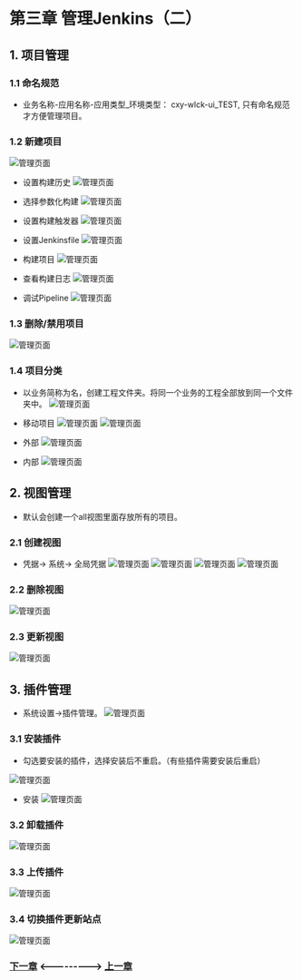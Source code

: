 # 第三章 管理Jenkins（二）
## 1. 项目管理

### 1.1 命名规范
- 业务名称-应用名称-应用类型_环境类型： cxy-wlck-ui_TEST, 只有命名规范才方便管理项目。


### 1.2 新建项目
![管理页面](static/image/04/01-create.png)

- 设置构建历史
![管理页面](static/image/04/02-buildhistory.png)

- 选择参数化构建
![管理页面](static/image/04/03-argsbuild.png)

- 设置构建触发器
![管理页面](static/image/04/04-triggerbuild.png)

- 设置Jenkinsfile
![管理页面](static/image/04/05-jenkinsfile.png)

- 构建项目
![管理页面](static/image/04/06-buildjobs.png)

- 查看构建日志
![管理页面](static/image/04/07-buildlogs.png)

- 调试Pipeline
![管理页面](static/image/04/08-debuglogs.png)

### 1.3 删除/禁用项目
![管理页面](static/image/04/09-disablejob.png)



### 1.4 项目分类
- 以业务简称为名，创建工程文件夹。将同一个业务的工程全部放到同一个文件夹中。
![管理页面](static/image/04/10-typejob.png)

- 移动项目
![管理页面](static/image/04/11-movejob.png)
![管理页面](static/image/04/11-movejob2.png)

- 外部
![管理页面](static/image/04/12-movejob.png)

- 内部
![管理页面](static/image/04/12-movejob2.png)


## 2. 视图管理
- 默认会创建一个all视图里面存放所有的项目。

### 2.1 创建视图
- 凭据-> 系统-> 全局凭据
![管理页面](static/image/04/13-views-create1.png)
![管理页面](static/image/04/13-views-create2.png)
![管理页面](static/image/04/13-views-create3.png)
![管理页面](static/image/04/13-views-create4.png)

### 2.2 删除视图
![管理页面](static/image/04/13-views-delete1.png)


### 2.3 更新视图
![管理页面](static/image/04/13-views-update1.png)


## 3. 插件管理
-  系统设置->插件管理。
![管理页面](static/image/04/14-plugin1.png)

### 3.1 安装插件
- 勾选要安装的插件，选择安装后不重启。（有些插件需要安装后重启）

![管理页面](static/image/04/14-plugin2.png)

- 安装
![管理页面](static/image/04/14-plugin3.png)


### 3.2 卸载插件
![管理页面](static/image/04/14-plugin4.png)

### 3.3 上传插件
![管理页面](static/image/04/14-plugin5.png)

### 3.4 切换插件更新站点
![管理页面](static/image/04/14-plugin6.png)


### [下一章](./第四章-集成Jenkins(一).md)       <--------->  [上一章](./第三章-管理Jenkins(一).md)
